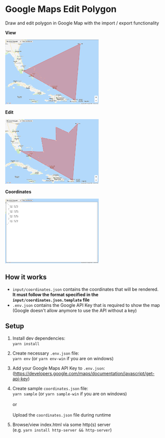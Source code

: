 # Google Maps Edit Polygon

Draw and edit polygon in Google Map with the import / export functionality

**View**

<img src="readme-resources/1-view.png" width="300"/>

**Edit**

<img src="readme-resources/2-edit.png" width="300"/>

**Coordinates**

<img src="readme-resources/3-coordinates.png" width="300"/>

## How it works

- `input/coordinates.json` contains the coordinates that will be rendered. **It must follow the format specified in the `input/coordinates.json.template` file**
- `.env.json` contains the Google API Key that is required to show the map (Google doesn't allow anymore to use the API without a key)

## Setup

1. Install dev dependencies:<br />
   `yarn install`

1. Create necessary `.env.json` file:<br />
   `yarn env` (or `yarn env-win` if you are on windows)

1. Add your Google Maps API Key to `.env.json`:<br />
   (https://developers.google.com/maps/documentation/javascript/get-api-key)

1. Create sample `coordinates.json` file:<br />
   `yarn sample` (or `yarn sample-win` if you are on windows)<br />
   <br />
   or<br />
   <br />
   Upload the `coordinates.json` file during runtime

1. Browse/view index.html via some http(s) server<br />
   (e.g. `yarn install http-server && http-server`)
